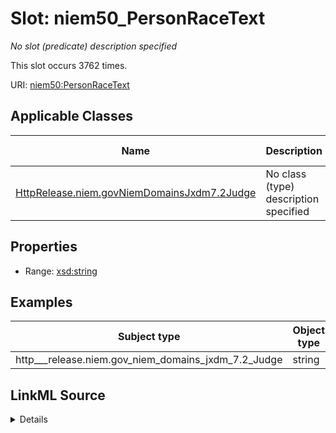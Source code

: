

# Slot: niem50_PersonRaceText


_No slot (predicate) description specified_






This slot occurs 3762 times.


URI: [niem50:PersonRaceText](http://release.niem.gov/niem/niem-core/5.0/PersonRaceText)



<!-- no inheritance hierarchy -->





## Applicable Classes

| Name | Description | Modifies Slot |
| --- | --- | --- |
| [HttpRelease.niem.govNiemDomainsJxdm7.2Judge](../classes/HttpRelease.niem.govNiemDomainsJxdm7.2Judge.md) | No class (type) description specified |  yes  |







## Properties

* Range: [xsd:string](http://www.w3.org/2001/XMLSchema#string)






## Examples

| Subject type | Object type | Example subject | Example object | Occurrences |
| --- | --- | --- | --- | --- |
| http___release.niem.gov_niem_domains_jxdm_7.2_Judge | string | scales:/JudgeEntity/SJ000002 | White | 3762 |




## LinkML Source

<details>

```yaml
name: niem50_PersonRaceText
annotations:
  count:
    tag: count
    value: 3762
description: No slot (predicate) description specified
examples:
- object:
    example_object: White
    example_object_type: string
    example_predicate: niem50:PersonRaceText
    example_subject: scales:/JudgeEntity/SJ000002
    example_subject_type: http___release.niem.gov_niem_domains_jxdm_7.2_Judge
from_schema: scales-kg
rank: 1000
slot_uri: niem50:PersonRaceText
alias: niem50_PersonRaceText
domain_of:
- http___release.niem.gov_niem_domains_jxdm_7.2_Judge
range: string

```
</details>